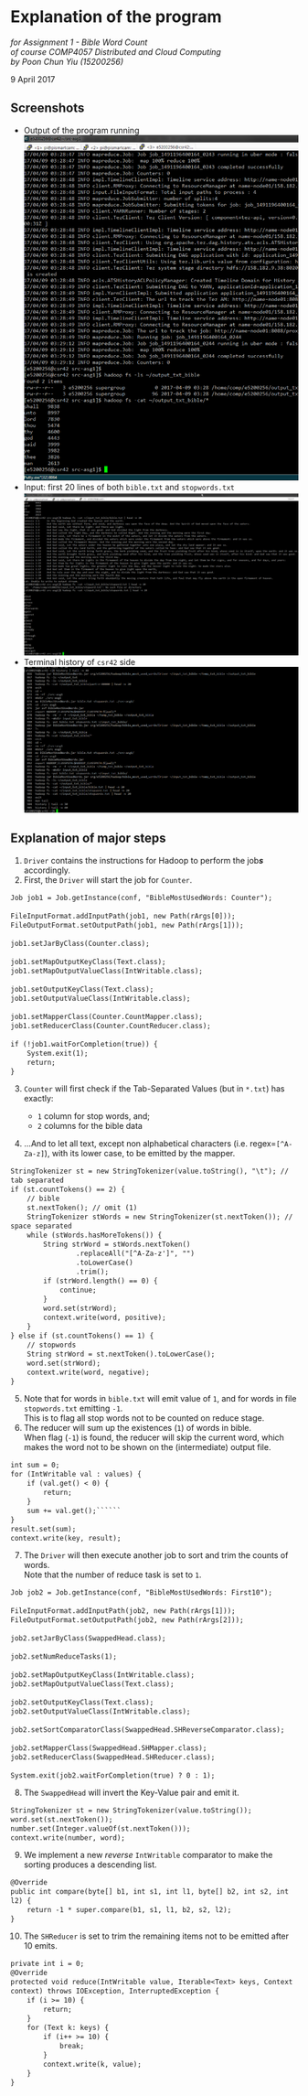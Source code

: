 # Explanation of the program
*for Assignment 1 - Bible Word Count<br/>
of course COMP4057 Distributed and Cloud Computing<br/>
by Poon Chun Yiu (15200256)*

9 April 2017

## Screenshots
* Output of the program running<br/>![](etc/output.png)
* Input: first 20 lines of both `bible.txt` and `stopwords.txt`<br/>![](etc/input.png)
* Terminal history of `csr42` side<br/>![](etc/cmds.png)

## Explanation of major steps
1. `Driver` contains the instructions for Hadoop to perform the job***s*** accordingly.
2. First, the `Driver` will start the job for `Counter`.<br/>

```
Job job1 = Job.getInstance(conf, "BibleMostUsedWords: Counter");

FileInputFormat.addInputPath(job1, new Path(rArgs[0]));
FileOutputFormat.setOutputPath(job1, new Path(rArgs[1]));

job1.setJarByClass(Counter.class);

job1.setMapOutputKeyClass(Text.class);
job1.setMapOutputValueClass(IntWritable.class);

job1.setOutputKeyClass(Text.class);
job1.setOutputValueClass(IntWritable.class);

job1.setMapperClass(Counter.CountMapper.class);
job1.setReducerClass(Counter.CountReducer.class);

if (!job1.waitForCompletion(true)) {
    System.exit(1);
    return;
}
```

3. `Counter` will first check if the Tab-Separated Values (but in `*.txt`) has exactly:
    * `1` column for stop words, and;
    * `2` columns for the bible data

4. ...And to let all text, except non alphabetical characters (i.e. regex=`[^A-Za-z]`), with its lower case, 
to be emitted by the mapper.
 
```
StringTokenizer st = new StringTokenizer(value.toString(), "\t"); // tab separated
if (st.countTokens() == 2) {
    // bible
    st.nextToken(); // omit (1)
    StringTokenizer stWords = new StringTokenizer(st.nextToken()); // space separated
    while (stWords.hasMoreTokens()) {
        String strWord = stWords.nextToken()
                .replaceAll("[^A-Za-z']", "")
                .toLowerCase()
                .trim();
        if (strWord.length() == 0) {
            continue;
        }
        word.set(strWord);
        context.write(word, positive);
    }
} else if (st.countTokens() == 1) {
    // stopwords
    String strWord = st.nextToken().toLowerCase();
    word.set(strWord);
    context.write(word, negative);
}
```

5. Note that for words in `bible.txt` will emit value of `1`, and for words in file `stopwords.txt` emitting `-1`.<br/>
This is to flag all stop words not to be counted on reduce stage.
6. The reducer will sum up the existences (`1`) of words in bible. <br/>
When flag (`-1`) is found, 
the reducer will skip the current word, which makes the word not to be shown on the (intermediate) output file.

```
int sum = 0;
for (IntWritable val : values) {
    if (val.get() < 0) {
        return;
    }
    sum += val.get();``````
}
result.set(sum);
context.write(key, result);
```

7. The `Driver` will then execute another job to sort and trim the counts of words.<br/>
Note that the number of reduce task is set to `1`.

```
Job job2 = Job.getInstance(conf, "BibleMostUsedWords: First10");

FileInputFormat.addInputPath(job2, new Path(rArgs[1]));
FileOutputFormat.setOutputPath(job2, new Path(rArgs[2]));

job2.setJarByClass(SwappedHead.class);

job2.setNumReduceTasks(1);

job2.setMapOutputKeyClass(IntWritable.class);
job2.setMapOutputValueClass(Text.class);

job2.setOutputKeyClass(Text.class);
job2.setOutputValueClass(IntWritable.class);

job2.setSortComparatorClass(SwappedHead.SHReverseComparator.class);

job2.setMapperClass(SwappedHead.SHMapper.class);
job2.setReducerClass(SwappedHead.SHReducer.class);

System.exit(job2.waitForCompletion(true) ? 0 : 1);
```

8. The `SwappedHead` will invert the Key-Value pair and emit it.

```
StringTokenizer st = new StringTokenizer(value.toString());
word.set(st.nextToken());
number.set(Integer.valueOf(st.nextToken()));
context.write(number, word);
```

9. We implement a new *reverse* `IntWritable` comparator to make the sorting produces a descending list.

```
@Override
public int compare(byte[] b1, int s1, int l1, byte[] b2, int s2, int l2) {
    return -1 * super.compare(b1, s1, l1, b2, s2, l2);
}
```

10. The `SHReducer` is set to trim the remaining items not to be emitted after 10 emits.

```
private int i = 0;
@Override
protected void reduce(IntWritable value, Iterable<Text> keys, Context context) throws IOException, InterruptedException {
    if (i >= 10) {
        return;
    }
    for (Text k: keys) {
        if (i++ >= 10) {
            break;
        }
        context.write(k, value);
    }
}
```
